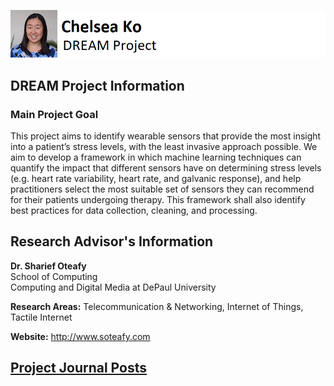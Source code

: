 ![Profile picture](/images/dream.png) 

## DREAM Project Information  

### Main Project Goal  

This project aims to identify wearable sensors that provide the most insight into a patient’s stress levels, with the least invasive approach possible. We aim to develop a framework in which machine learning techniques can quantify the impact that different sensors have on determining stress levels (e.g. heart rate variability, heart rate, and galvanic response), and help practitioners select the most suitable set of sensors they can recommend for their patients undergoing therapy. This framework shall also identify best practices for data collection, cleaning, and processing.

## Research Advisor's Information  

**Dr. Sharief Oteafy**  
School of Computing  
Computing and Digital Media at DePaul University

**Research Areas:** Telecommunication & Networking, Internet of Things, Tactile Internet  

**Website:** http://www.soteafy.com  

## [Project Journal Posts](https://github.com/chelseako/DREAMProject/tree/master/_posts)
